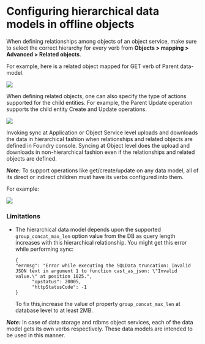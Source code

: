 Configuring hierarchical data models in offline objects
=======================================================

When defining relationships among objects of an object service, make sure to select the correct hierarchy for every verb from **Objects > mapping > Advanced > Related objects**.

For example, here is a related object mapped for GET verb of Parent data-model.

![](Resources/Images/get_verb_parent_data_model.png)

When defining related objects, one can also specify the type of actions supported for the child entities. For example, the Parent Update operation supports the child entity Create and Update operations. 

![](Resources/Images/supported_actions_for_child_entitites.png)

Invoking sync at Application or Object Service level uploads and downloads the data in hierarchical fashion when relationships and related objects are defined in Foundry console. Syncing at Object level does the upload and downloads in non-hierarchical fashion even if the relationships and related objects are defined.

**_Note:_** To support operations like get/create/update on any data model, all of its direct or indirect children must have its verbs configured into them.

For example:

![](Resources/Images/child_with_verbs_configured.png)

### Limitations

- The hierarchical data model depends upon the supported `group_concat_max_len` option value from the DB as query length increases with this hierarchical relationship. You might get this error while performing sync:
    
    ```
    {
    "errmsg": "Error while executing the SQLData truncation: Invalid JSON text in argument 1 to function cast_as_json: \"Invalid value.\" at position 1025.",
          "opstatus": 20005,
          "httpStatusCode": -1
    }
    ```
    
    To fix this,increase the value of property `group_concat_max_len` at database level to at least 2MB.

**_Note:_** In case of data storage and rdbms object services, each of the data model gets its own verbs respectively. These data models are intended to be used in this manner.
